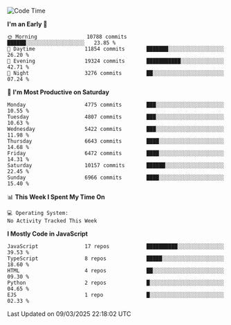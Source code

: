 <!--START_SECTION:waka-->
![Code Time](http://img.shields.io/badge/Code%20Time-3%2C498%20hrs%2059%20mins-blue)

**I'm an Early 🐤** 

```text
🌞 Morning                10788 commits       ██████░░░░░░░░░░░░░░░░░░░   23.85 % 
🌆 Daytime                11854 commits       ███████░░░░░░░░░░░░░░░░░░   26.20 % 
🌃 Evening                19324 commits       ███████████░░░░░░░░░░░░░░   42.71 % 
🌙 Night                  3276 commits        ██░░░░░░░░░░░░░░░░░░░░░░░   07.24 % 
```
📅 **I'm Most Productive on Saturday** 

```text
Monday                   4775 commits        ███░░░░░░░░░░░░░░░░░░░░░░   10.55 % 
Tuesday                  4807 commits        ███░░░░░░░░░░░░░░░░░░░░░░   10.63 % 
Wednesday                5422 commits        ███░░░░░░░░░░░░░░░░░░░░░░   11.98 % 
Thursday                 6643 commits        ████░░░░░░░░░░░░░░░░░░░░░   14.68 % 
Friday                   6472 commits        ████░░░░░░░░░░░░░░░░░░░░░   14.31 % 
Saturday                 10157 commits       ██████░░░░░░░░░░░░░░░░░░░   22.45 % 
Sunday                   6966 commits        ████░░░░░░░░░░░░░░░░░░░░░   15.40 % 
```


📊 **This Week I Spent My Time On** 

```text
💻 Operating System: 
No Activity Tracked This Week
```

**I Mostly Code in JavaScript** 

```text
JavaScript               17 repos            ██████████░░░░░░░░░░░░░░░   39.53 % 
TypeScript               8 repos             █████░░░░░░░░░░░░░░░░░░░░   18.60 % 
HTML                     4 repos             ██░░░░░░░░░░░░░░░░░░░░░░░   09.30 % 
Python                   2 repos             █░░░░░░░░░░░░░░░░░░░░░░░░   04.65 % 
EJS                      1 repo              █░░░░░░░░░░░░░░░░░░░░░░░░   02.33 % 
```




 Last Updated on 09/03/2025 22:18:02 UTC
<!--END_SECTION:waka-->

<!--
**likaiqiang/likaiqiang** is a ✨ _special_ ✨ repository because its `README.md` (this file) appears on your GitHub profile.

Here are some ideas to get you started:

- 🔭 I’m currently working on ...
- 🌱 I’m currently learning ...
- 👯 I’m looking to collaborate on ...
- 🤔 I’m looking for help with ...
- 💬 Ask me about ...
- 📫 How to reach me: ...
- 😄 Pronouns: ...
- ⚡ Fun fact: ...
-->
